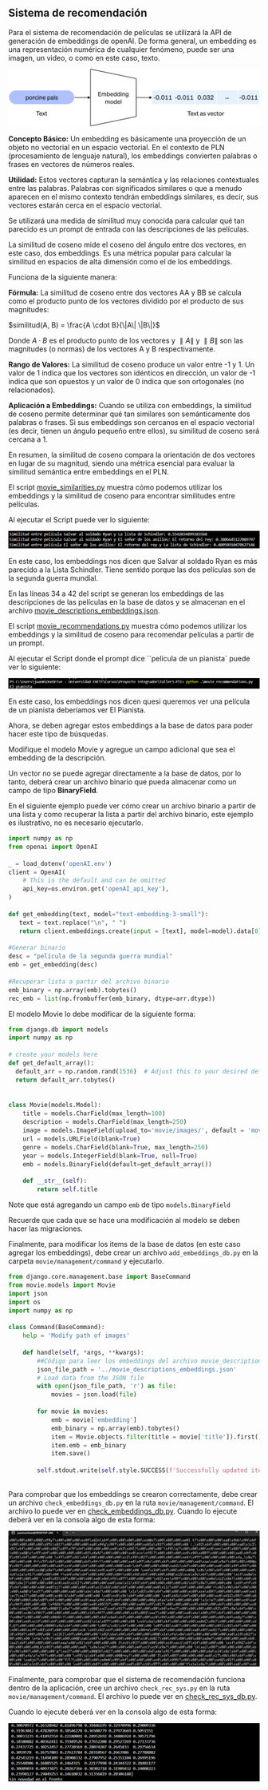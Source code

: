 ## Sistema de recomendación

Para el sistema de recomendación de películas se utilizará la API de generación de embeddings de openAI. De forma general, un embedding es una representación numérica de cualquier fenómeno, puede ser una  imagen, un video, o como en este caso, texto.

![Fork 1](imgs/sr1.svg)

__Concepto Básico:__ Un embedding es básicamente una proyección de un objeto no vectorial en un espacio vectorial. En el contexto de PLN (procesamiento de lenguaje natural), los embeddings convierten palabras o frases en vectores de números reales.

__Utilidad:__ Estos vectores capturan la semántica y las relaciones contextuales entre las palabras. Palabras con significados similares o que a menudo aparecen en el mismo contexto tendrán embeddings similares, es decir, sus vectores estarán cerca en el espacio vectorial.

Se utilizará una medida de similitud muy conocida para calcular qué tan parecido es un prompt de entrada con las descripciones de las películas. 

La similitud de coseno mide el coseno del ángulo entre dos vectores, en este caso, dos embeddings. Es una métrica popular para calcular la similitud en espacios de alta dimensión como el de los embeddings.

Funciona de la siguiente manera:

__Fórmula:__ La similitud de coseno entre dos vectores AA y BB se calcula como el producto punto de los vectores dividido por el producto de sus magnitudes:

$similitud(A, B) = \frac{A \cdot B}{\|A\| \|B\|}$

Donde $A⋅B$ es el producto punto de los vectores y $∥A∥$ y $∥B∥$ son las magnitudes (o normas) de los vectores A y B respectivamente.

__Rango de Valores:__ La similitud de coseno produce un valor entre -1 y 1. Un valor de 1 indica que los vectores son idénticos en dirección, un valor de -1 indica que son opuestos y un valor de 0 indica que son ortogonales (no relacionados).

__Aplicación a Embeddings:__ Cuando se utiliza con embeddings, la similitud de coseno permite determinar qué tan similares son semánticamente dos palabras o frases. Si sus embeddings son cercanos en el espacio vectorial (es decir, tienen un ángulo pequeño entre ellos), su similitud de coseno será cercana a 1.

En resumen, la similitud de coseno compara la orientación de dos vectores en lugar de su magnitud, siendo una métrica esencial para evaluar la similitud semántica entre embeddings en el PLN.

El script [movie_similarities.py](movie_similarities.py) muestra cómo podemos utilizar los embeddings y la similitud de coseno para encontrar similitudes entre películas.

Al ejecutar el Script puede ver lo siguiente:

![Fork 1](imgs/rs2a.png)

En este caso, los embeddings nos dicen que Salvar al soldado Ryan es más parecido a la Lista Schindler. Tiene sentido porque las dos películas son de la segunda guerra mundial. 

En las líneas 34 a 42 del script se generan los embeddings de las descripciones de las películas en la base de datos y se almacenan en el archivo [movie_descriptions_embeddings.json](movie_descriptions_embeddings.json).

El script [movie_recommendations.py](movie_recommendations.py) muestra cómo podemos utilizar los embeddings y la similitud de coseno para recomendar películas a partir de un prompt.

Al ejecutar el Script donde el prompt dice ``película de un pianista` puede ver lo siguiente:

![Fork 1](imgs/sr3a.png)

En este caso, los embeddings nos dicen quesi queremos ver una película de un pianista deberíamos ver El Pianista. 

Ahora, se deben agregar estos embeddings a la base de datos para poder hacer este tipo de búsquedas.

Modifique el modelo Movie y agregue un campo adicional que sea el embedding de la descripción.

Un vector no se puede agregar directamente a la base de datos, por lo tanto, deberá crear un archivo binario que pueda almacenar como un campo de tipo __BinaryField__.

En el siguiente ejemplo puede ver cómo crear un archivo binario a partir de una lista y como recuperar la lista a partir del archivo binario, este ejemplo es ilustrativo, no es necesario ejecutarlo.

````python
import numpy as np
from openai import OpenAI

_ = load_dotenv('openAI.env')
client = OpenAI(
    # This is the default and can be omitted
    api_key=os.environ.get('openAI_api_key'),
)

def get_embedding(text, model="text-embedding-3-small"):
   text = text.replace("\n", " ")
   return client.embeddings.create(input = [text], model=model).data[0].embedding

#Generar binario
desc = "película de la segunda guerra mundial"
emb = get_embedding(desc)

#Recuperar lista a partir del archivo binario
emb_binary = np.array(emb).tobytes()
rec_emb = list(np.frombuffer(emb_binary, dtype=arr.dtype))
````

El modelo Movie lo debe modificar de la siguiente forma:

````python
from django.db import models
import numpy as np

# create your models here
def get_default_array():
  default_arr = np.random.rand(1536)  # Adjust this to your desired default array
  return default_arr.tobytes()


class Movie(models.Model): 
    title = models.CharField(max_length=100)
    description = models.CharField(max_length=250) 
    image = models.ImageField(upload_to='movie/images/', default = 'movie/images/default.jpg') 
    url = models.URLField(blank=True)
    genre = models.CharField(blank=True, max_length=250)
    year = models.IntegerField(blank=True, null=True)
    emb = models.BinaryField(default=get_default_array())

    def __str__(self): 
        return self.title

````

Note que está agregando un campo ``emb`` de tipo ``models.BinaryField``

Recuerde que cada que se hace una modificación al modelo se deben hacer las migraciones.

Finalmente, para modificar los items de la base de datos (en este caso agregar los embeddings), debe crear un archivo ``add_embeddings_db.py`` en la carpeta ``movie/management/command`` y ejecutarlo. 

````python
from django.core.management.base import BaseCommand
from movie.models import Movie
import json
import os
import numpy as np

class Command(BaseCommand):
    help = 'Modify path of images'

    def handle(self, *args, **kwargs):
        ##Código para leer los embeddings del archivo movie_descriptions_embeddings.json
        json_file_path = '../movie_descriptions_embeddings.json'
        # Load data from the JSON file
        with open(json_file_path, 'r') as file:
            movies = json.load(file)       
  
        for movie in movies:
            emb = movie['embedding']
            emb_binary = np.array(emb).tobytes()
            item = Movie.objects.filter(title = movie['title']).first()
            item.emb = emb_binary
            item.save()
        
        self.stdout.write(self.style.SUCCESS(f'Successfully updated item embeddings'))        
        
````

Para comprobar que los embeddings se crearon correctamente, debe crear un archivo ``check_embeddings_db.py`` en la ruta ``movie/management/command``. El archivo lo puede ver en [check_embeddings_db.py](aux_files/check_embeddings_db.py).
Cuando lo ejecute deberá ver en la consola algo de esta forma:

![Fork 1](imgs/sr3.png)

Finalmente, para comprobar que el sistema de recomendación funciona dentro de la aplicación, cree un archivo ``check_rec_sys.py`` en la ruta ``movie/management/command``. El archivo lo puede ver en [check_rec_sys_db.py](aux_files/check_rec_sys.py).

Cuando lo ejecute deberá ver en la consola algo de esta forma:

![Fork 1](imgs/sr4a.png)
